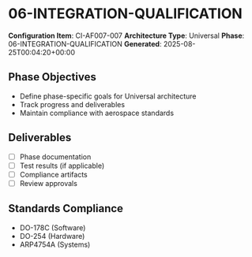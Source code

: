 # 06-INTEGRATION-QUALIFICATION

**Configuration Item**: CI-AF007-007
**Architecture Type**: Universal
**Phase**: 06-INTEGRATION-QUALIFICATION
**Generated**: 2025-08-25T00:04:20+00:00

## Phase Objectives
- Define phase-specific goals for Universal architecture
- Track progress and deliverables
- Maintain compliance with aerospace standards

## Deliverables
- [ ] Phase documentation
- [ ] Test results (if applicable)
- [ ] Compliance artifacts
- [ ] Review approvals

## Standards Compliance
- DO-178C (Software)
- DO-254 (Hardware)
- ARP4754A (Systems)
